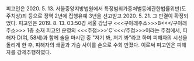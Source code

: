피고인은 2020. 5. 13. 서울중앙지방법원에서 특정범죄가중처벌등에관한법률위반(도주치상)죄 등으로 징역 2년에 집행유예 3년을 선고받고 2020. 5. 21. 그 판결이 확정되었다.
피고인은 2019. 8. 13. 03:50경 서울 강남구 <<<구아래주소>>>B<<</구아래주소>>> 1층 소재 피고인 운영의 <<<주점>>>'C'<<</주점>>>이라는 주점에서, 피해자 D(여, 58세)과 함께 술을 마시던 중 "저기 봐, 저기 봐"라고 하며 피해자의 시선을 돌리게 한 후, 피해자의 쇄골과 가슴 사이를 손으로 수회 만졌다.
이로써 피고인은 피해자를 강제추행하였다.
